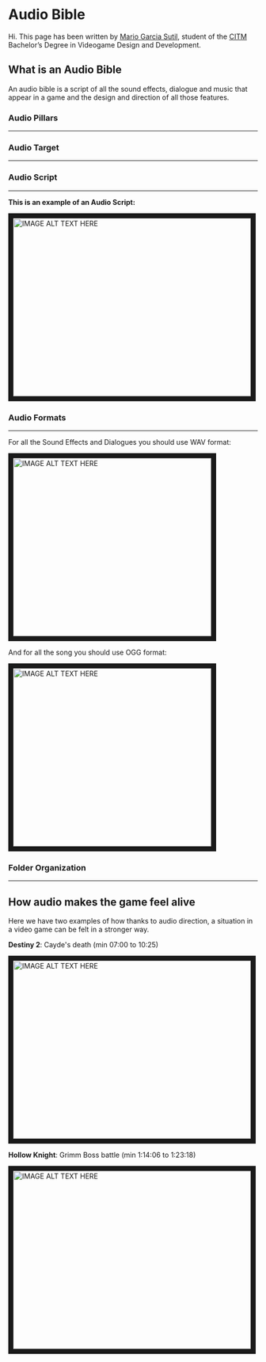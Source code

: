# **Audio Bible**

Hi. This page has been written by [Mario Garcia Sutil](https://github.com/mariogs5), student of the [CITM](https://www.citm.upc.edu) Bachelor’s Degree in Videogame Design and Development.

## What is an Audio Bible

An audio bible is a script of all the sound effects, dialogue and music that appear in a game and the design and direction of all those features.

### Audio Pillars
---


### Audio Target
---



### Audio Script 
---

**This is an example of an Audio Script:**

<img src="https://www.resourceumc.org/-/media/umc-media/2021/01/25/19/17/02_example-script.ashx?la=en&hash=25C19B6B584C42D454BDDEAC7769354B5AC1B9D7" 
alt="IMAGE ALT TEXT HERE" width="480" height="360" border="10" />



### Audio Formats
---

For all the Sound Effects and Dialogues you should use WAV format: 

<img src="https://cdn-icons-png.flaticon.com/512/29/29707.png" 
alt="IMAGE ALT TEXT HERE" width="400" height="360" border="10" />

And for all the song you should use OGG format:

<img src="https://cdn-icons-png.flaticon.com/512/29/29101.png" 
alt="IMAGE ALT TEXT HERE" width="400" height="360" border="10" />


### Folder Organization
---

## How audio makes the game feel alive

Here we have two examples of how thanks to audio direction, a situation in a video game can be felt in a stronger way.

**Destiny 2**: Cayde's death (min 07:00 to 10:25) 

<a href="https://www.youtube.com/watch?v=cUS7dC_3TpE" target="_blank"><img src="https://encrypted-tbn0.gstatic.com/images?q=tbn:ANd9GcQZrZU2WPr0STIVgYiPj1piE_AF45iAW_TNKw&usqp=CAU" 
alt="IMAGE ALT TEXT HERE" width="480" height="360" border="10" /></a>


**Hollow Knight**: Grimm Boss battle (min 1:14:06 to 1:23:18) 

<a href="https://www.youtube.com/watch?v=qPL5Ex7U_DQ" target="_blank"><img src="https://encrypted-tbn0.gstatic.com/images?q=tbn:ANd9GcQspC0G9FGnJMf2M7X77zhGCfS3L0jN5c6_VA&usqp=CAU" 
alt="IMAGE ALT TEXT HERE" width="480" height="360" border="10" /></a>


